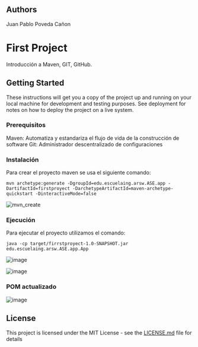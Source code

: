 ## Authors

Juan Pablo Poveda Cañon

# First Project

Introducción a Maven, GIT, GitHub.

## Getting Started

These instructions will get you a copy of the project up and running on your local machine for development and testing purposes. See deployment for notes on how to deploy the project on a live system.

### Prerequisitos

Maven: Automatiza y estandariza el flujo de vida de la construcción de software
Git: Administrador descentralizado de configuraciones

### Instalación

Para crear el proyecto maven se usa el siguiente comando:

```
mvn archetype:generate -DgroupId=edu.escuelaing.arsw.ASE.app -DartifactId=firstproyect -DarchetypeArtifactId=maven-archetype-quickstart -DinteractiveMode=false
```

![mvn_create](https://github.com/juancanon1725/firstproyect/assets/98672541/966a3cb0-eb91-48a8-ab75-c85bf0f02ac7)

### Ejecución

Para ejecutar el proyecto utilizamos el comando:

```
java -cp target/firrstproyect-1.0-SNAPSHOT.jar edu.escuelaing.arsw.ASE.app.App
```

![image](https://github.com/juancanon1725/firstproyect/assets/98672541/b3766ed9-1857-4929-9174-dfb886b88b01)


![image](https://github.com/juancanon1725/firstproyect/assets/98672541/3e4d87ab-76e3-403a-922f-c5719b9e4dbb)

### POM actualizado

![image](https://github.com/juancanon1725/firstproyect/assets/98672541/f54e3d1e-01c2-46f3-9315-f9c21d154a61)


## License

This project is licensed under the MIT License - see the [LICENSE.md](LICENSE.md) file for details

